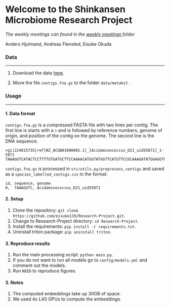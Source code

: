 # Welcome to the Shinkansen Microbiome Research Project

*The weekly meetings can found in the [weekly meetings](weekly_meetings/README.md) folder*

Anders Hjulmand, Andreas Flensted, Eisuke Okuda


### Data
----


1. Download the data [here](https://figshare.com/articles/dataset/MetaHIT_error-free_contigs_from_MetaBAT/27933807?file=50894283).

2. Move the file `contigs.fna.gz` to the folder `data/metahit` .

### Usage
----

#### 1. Data format

`contigs.fna.gz` is a compressed FASTA file with two lines per contig. The first line is starts with a `>` and is followed by reference numbers, genome of origin, and position of the contig on the genome. The second line is the DNA sequence.
```
>gi|224815735|ref|NZ_ACGB01000001.1|_[Acidaminococcus_D21_uid55871]_1-5871
TAAAGGTCATACTCCTTTTGTGATGCTTCCAAAACATGGTATGGTTCATGTTCCGCAAAGATATGGAGGTCACT
```

`contigs.fna.gz` is processed in `src/utils.py/preprocess_contigs` and saved as a `species_labelled_contigs.csv` in the format:

```
id, sequence, genome
0,  TAAAGGTC, Acidaminococcus_D21_uid55871
```

#### 2. Setup

1. Clone the repository: `git clone https://github.com/eisuke119/Research-Project.git`.
2. Change to Research-Project directory: `cd Research-Project`.
3. Install the requirements: `pip install -r requirements.txt`.
4. Uninstall triton package: `pip uninstall triton`.

#### 3. Reproduce results

1. Run the main processing script: `python main.py`.
2. If you do not want to run all models go to `config/models.yml` and comment out the models.
3. Run `NEED` to reproduce figures.


#### 3. Notes

1. The computed embeddings take up 30GB of space. 
2. We used 4x L40 GPUs to compute the embeddings. 







